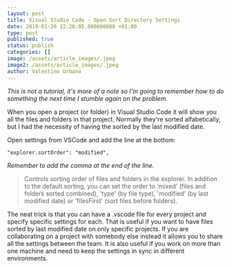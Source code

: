 ```yaml
---
layout: post
title: Visual Studio Code - Open Sort Directory Settings
date: 2019-01-26 22:28:05.000000000 +01:00
type: post
published: true
status: publish
categories: []
image: /assets/article_images/.jpeg
image2: /assets/article_images/.jpeg
author: Valentino Urbano
---
```


_This is not a tutorial, it's more of a note so I'm going to remember how to do something the next time I stumble again on the problem._

When you open a project (or folder) in Visual Studio Code it will show you all the files and folders in that project. Normally they're sorted alfabetically, but I had the necessity of having the sorted by the last modified date.

Open settings from VSCode and add the line at the bottom:

    "explorer.sortOrder": "modified",

_Remember to add the comma at the end of the line._

> Controls sorting order of files and folders in the explorer. In addition to the default sorting, you can set the order to 'mixed' (files and folders sorted combined), 'type' (by file type), 'modified' (by last modified date) or 'filesFirst' (sort files before folders).

The neat trick is that you can have a .vscode file for every project and specify specific settings for each. That is useful if you want to have files sorted by last modified date on only specific projects. If you are collaborating on a project with somebody else instead it allows you to share all the settings between the team. It is also useful if you work on more than one machine and need to keep the settings in sync in different environments.

[0]: https://github.com/Microsoft/vscode/issues/23231
